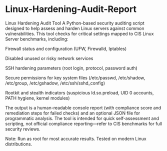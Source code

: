 # Linux-Hardening-Audit-Report

Linux Hardening Audit Tool
A Python-based security auditing script designed to help assess and harden Linux servers against common vulnerabilities. This tool checks for critical settings mapped to CIS Linux Server benchmarks, including:

Firewall status and configuration (UFW, Firewalld, Iptables)

Disabled unused or risky network services

SSH hardening parameters (root login, protocol, password auth)

Secure permissions for key system files (/etc/passwd, /etc/shadow, /etc/group, /etc/gshadow, /etc/ssh/sshd_config)

Rootkit and stealth indicators (suspicious ld.so.preload, UID 0 accounts, PATH hygiene, kernel modules)

The output is a human-readable console report (with compliance score and remediation steps for failed checks) and an optional JSON file for programmatic analysis. The tool is intended for quick self-assessment and scripting, not official compliance reporting—refer to CIS benchmarks for full security reviews.

Note: Run as root for most accurate results. Tested on modern Linux distributions.
